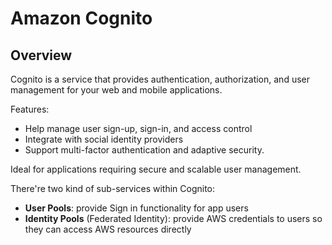 # Amazon Cognito

## Overview

Cognito is a service that provides authentication, authorization, and user management for your web and mobile applications.

Features:
- Help manage user sign-up, sign-in, and access control
- Integrate with social identity providers
- Support multi-factor authentication and adaptive security.

Ideal for applications requiring secure and scalable user management.

There're two kind of sub-services within Cognito:
- **User Pools**: provide Sign in functionality for app users
- **Identity Pools** (Federated Identity): provide AWS credentials to users so they can access AWS resources directly
